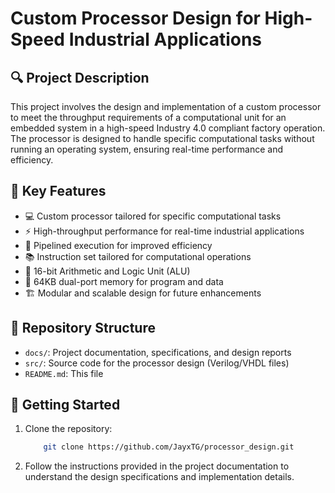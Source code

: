 # Custom Processor Design for High-Speed Industrial Applications

## 🔍 Project Description
This project involves the design and implementation of a custom processor to meet the throughput requirements of a computational unit for an embedded system in a high-speed Industry 4.0 compliant factory operation. The processor is designed to handle specific computational tasks without running an operating system, ensuring real-time performance and efficiency.

## 🔑 Key Features
- 💻 Custom processor tailored for specific computational tasks
- ⚡ High-throughput performance for real-time industrial applications
- 🔄 Pipelined execution for improved efficiency
- 📚 Instruction set tailored for computational operations
- 🧮 16-bit Arithmetic and Logic Unit (ALU)
- 💾 64KB dual-port memory for program and data
- 🏗️ Modular and scalable design for future enhancements

## 📁 Repository Structure
- `docs/`: Project documentation, specifications, and design reports
- `src/`: Source code for the processor design (Verilog/VHDL files)
- `README.md`: This file

## 🚀 Getting Started
1. Clone the repository:
   ```bash
       git clone https://github.com/JayxTG/processor_design.git
   ```
2. Follow the instructions provided in the project documentation to understand the design specifications and implementation details.
